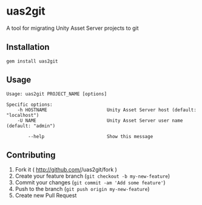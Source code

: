 # uas2git

A tool for migrating Unity Asset Server projects to git

## Installation

    gem install uas2git

## Usage

    Usage: uas2git PROJECT_NAME [options]

    Specific options:
        -h HOSTNAME                      Unity Asset Server host (default: "localhost")
        -U NAME                          Unity Asset Server user name (default: "admin")

            --help                       Show this message

## Contributing

1. Fork it ( http://github.com/<my-github-username>/uas2git/fork )
2. Create your feature branch (`git checkout -b my-new-feature`)
3. Commit your changes (`git commit -am 'Add some feature'`)
4. Push to the branch (`git push origin my-new-feature`)
5. Create new Pull Request

